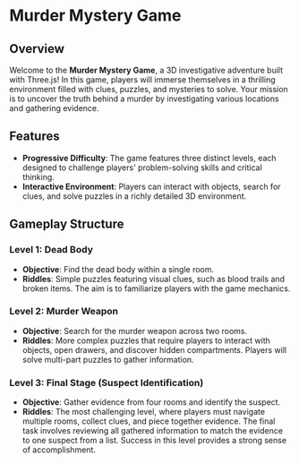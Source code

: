 # Murder Mystery Game

## Overview

Welcome to the **Murder Mystery Game**, a 3D investigative adventure built with Three.js! In this game, players will immerse themselves in a thrilling environment filled with clues, puzzles, and mysteries to solve. Your mission is to uncover the truth behind a murder by investigating various locations and gathering evidence.

## Features

- **Progressive Difficulty**: The game features three distinct levels, each designed to challenge players' problem-solving skills and critical thinking.
- **Interactive Environment**: Players can interact with objects, search for clues, and solve puzzles in a richly detailed 3D environment.

## Gameplay Structure

### Level 1: Dead Body
- **Objective**: Find the dead body within a single room.
- **Riddles**: Simple puzzles featuring visual clues, such as blood trails and broken items. The aim is to familiarize players with the game mechanics.

### Level 2: Murder Weapon
- **Objective**: Search for the murder weapon across two rooms.
- **Riddles**: More complex puzzles that require players to interact with objects, open drawers, and discover hidden compartments. Players will solve multi-part puzzles to gather information.

### Level 3: Final Stage (Suspect Identification)
- **Objective**: Gather evidence from four rooms and identify the suspect.
- **Riddles**: The most challenging level, where players must navigate multiple rooms, collect clues, and piece together evidence. The final task involves reviewing all gathered information to match the evidence to one suspect from a list. Success in this level provides a strong sense of accomplishment.
